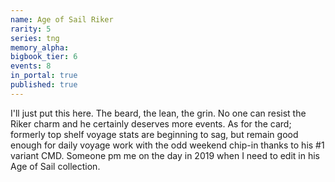 ```yaml
---
name: Age of Sail Riker
rarity: 5
series: tng
memory_alpha:
bigbook_tier: 6
events: 8
in_portal: true
published: true
---
```


I'll just put this here. The beard, the lean, the grin. No one can resist the Riker charm and he certainly deserves more events. As for the card; formerly top shelf voyage stats are beginning to sag, but remain good enough for daily voyage work with the odd weekend chip-in thanks to his #1 variant CMD. Someone pm me on the day in 2019 when I need to edit in his Age of Sail collection.

